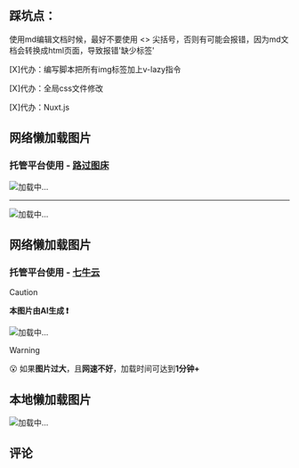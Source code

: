 ## 踩坑点：
使用md编辑文档时候，最好不要使用 <> 尖括号，否则有可能会报错，因为md文档会转换成html页面，导致报错'缺少标签'

[X]代办：编写脚本把所有img标签加上v-lazy指令

[X]代办：全局css文件修改

[X]代办：Nuxt.js


## 网络懒加载图片
### 托管平台使用 - [路过图床](https://imgse.com)
<img v-lazy="'https://s21.ax1x.com/2025/01/30/pEVIocT.png'" alt="加载中..." />
<hr>
<img v-lazy="'https://s21.ax1x.com/2025/01/30/pEVII3V.png'" alt="加载中..." />

## 网络懒加载图片
### 托管平台使用 - [七牛云](https://portal.qiniu.com/)
> [!CAUTION]
>
> **本图片由AI生成 ❗**

<img v-lazy="'http://squv82ws7.hd-bkt.clouddn.com/332936306_0_final.png'" alt="加载中..." />

> [!WARNING]
>
>😮 如果**图片过大**，且**网速不好**，加载时间可达到**1分钟+** 

## 本地懒加载图片
<img v-lazy="'images/guangzhou.jpg'" alt="加载中..." />






<!-- <img src="/public/background.png" alt=""> -->
## 评论
<Giscus />